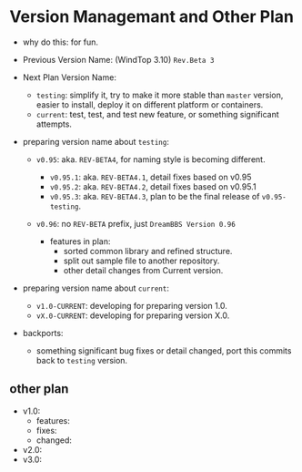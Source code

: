 # Version Managemant and Other Plan

* why do this: for fun.

* Previous Version Name: (WindTop 3.10) `Rev.Beta 3`

* Next Plan Version Name:
    + `testing`: simplify it, try to make it more stable than `master` version, easier to install, deploy it on different platform or containers.
    + `current`: test, test, and test new feature, or something significant attempts.

* preparing version name about `testing`:

    + `v0.95`: aka. `REV-BETA4`, for naming style is becoming different.
        - `v0.95.1`: aka. `REV-BETA4.1`, detail fixes based on v0.95
        - `v0.95.2`: aka. `REV-BETA4.2`, detail fixes based on v0.95.1
        - `v0.95.3`: aka. `REV-BETA4.3`, plan to be the final release of `v0.95-testing`.

    + `v0.96`: no `REV-BETA` prefix, just `DreamBBS Version 0.96`
        - features in plan: 
          * sorted common library and refined structure.
          * split out sample file to another repository.
          * other detail changes from Current version.

* preparing version name about `current`:
    + `v1.0-CURRENT`: developing for preparing version 1.0.
    + `vX.0-CURRENT`: developing for preparing version X.0.

* backports:
    + something significant bug fixes or detail changed, port this commits back to `testing` version.

## other plan
+ v1.0:
    - features:
    - fixes:
    - changed:
+ v2.0:
+ v3.0: